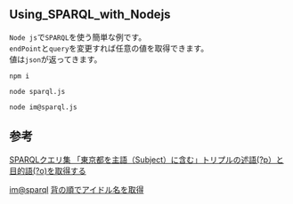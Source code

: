 ## Using_SPARQL_with_Nodejs


`Node js`で`SPARQL`を使う簡単な例です。  
`endPoint`と`query`を変更すれば任意の値を取得できます。  
値は`json`が返ってきます。  

```
npm i

node sparql.js

node im@sparql.js
```

## 参考
[SPARQLクエリ集 「東京都を主語（Subject）に含む」トリプルの述語(?p）と目的語(?o)を取得する](http://wp.lodosaka.jp/tool/sparqlquery/)  

[im@sparql](https://sparql.crssnky.xyz/imas/) [背の順でアイドル名を取得](https://gist.github.com/crssnky/cd6bacd101625ac4ae35dff7b32874d8#file-sparql)  
